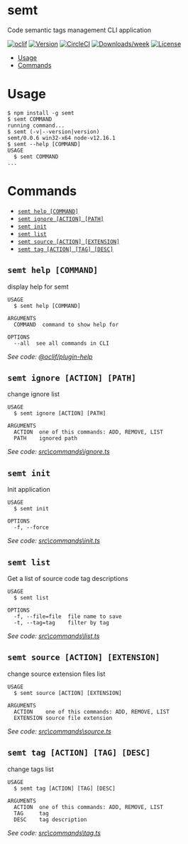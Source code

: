 semt
====

Code semantic tags management CLI application



[![oclif](https://img.shields.io/badge/cli-oclif-brightgreen.svg)](https://oclif.io)
[![Version](https://img.shields.io/npm/v/semt.svg)](https://npmjs.org/package/semt)
[![CircleCI](https://circleci.com/gh/Node-2020-06/semt/tree/master.svg?style=shield)](https://circleci.com/gh/Node-2020-06/semt/tree/master)
[![Downloads/week](https://img.shields.io/npm/dw/semt.svg)](https://npmjs.org/package/semt)
[![License](https://img.shields.io/npm/l/semt.svg)](https://github.com/Kiselb/Node-2020-06/semt/blob/master/package.json)

<!-- toc -->
* [Usage](#usage)
* [Commands](#commands)
<!-- tocstop -->
# Usage
<!-- usage -->
```sh-session
$ npm install -g semt
$ semt COMMAND
running command...
$ semt (-v|--version|version)
semt/0.0.6 win32-x64 node-v12.16.1
$ semt --help [COMMAND]
USAGE
  $ semt COMMAND
...
```
<!-- usagestop -->
# Commands
<!-- commands -->
* [`semt help [COMMAND]`](#semt-help-command)
* [`semt ignore [ACTION] [PATH]`](#semt-ignore-action-path)
* [`semt init`](#semt-init)
* [`semt list`](#semt-list)
* [`semt source [ACTION] [EXTENSION]`](#semt-source-action-extension)
* [`semt tag [ACTION] [TAG] [DESC]`](#semt-tag-action-tag-desc)

## `semt help [COMMAND]`

display help for semt

```
USAGE
  $ semt help [COMMAND]

ARGUMENTS
  COMMAND  command to show help for

OPTIONS
  --all  see all commands in CLI
```

_See code: [@oclif/plugin-help](https://github.com/oclif/plugin-help/blob/v3.2.0/src\commands\help.ts)_

## `semt ignore [ACTION] [PATH]`

change ignore list

```
USAGE
  $ semt ignore [ACTION] [PATH]

ARGUMENTS
  ACTION  one of this commands: ADD, REMOVE, LIST
  PATH    ignored path
```

_See code: [src\commands\ignore.ts](https://github.com/Kiselb/Node-2020-06/semt/blob/v0.0.6/src\commands\ignore.ts)_

## `semt init`

Init application

```
USAGE
  $ semt init

OPTIONS
  -f, --force
```

_See code: [src\commands\init.ts](https://github.com/Kiselb/Node-2020-06/semt/blob/v0.0.6/src\commands\init.ts)_

## `semt list`

Get a list of source code tag descriptions

```
USAGE
  $ semt list

OPTIONS
  -f, --file=file  file name to save
  -t, --tag=tag    filter by tag
```

_See code: [src\commands\list.ts](https://github.com/Kiselb/Node-2020-06/semt/blob/v0.0.6/src\commands\list.ts)_

## `semt source [ACTION] [EXTENSION]`

change source extension files list

```
USAGE
  $ semt source [ACTION] [EXTENSION]

ARGUMENTS
  ACTION    one of this commands: ADD, REMOVE, LIST
  EXTENSION source file extension
```

_See code: [src\commands\source.ts](https://github.com/Kiselb/Node-2020-06/semt/blob/v0.0.6/src\commands\source.ts)_

## `semt tag [ACTION] [TAG] [DESC]`

change tags list

```
USAGE
  $ semt tag [ACTION] [TAG] [DESC]

ARGUMENTS
  ACTION  one of this commands: ADD, REMOVE, LIST
  TAG     tag
  DESC    tag description
```

_See code: [src\commands\tag.ts](https://github.com/Kiselb/Node-2020-06/semt/blob/v0.0.6/src\commands\tag.ts)_
<!-- commandsstop -->
